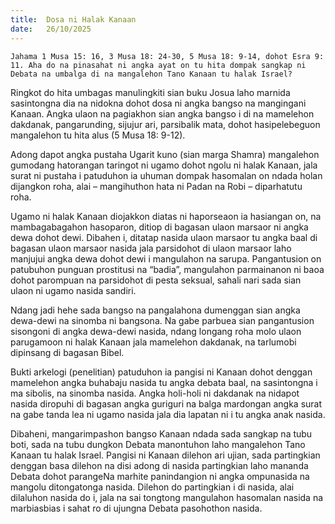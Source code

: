 ```yaml
---
title:  Dosa ni Halak Kanaan
date:   26/10/2025
---
```


`Jahama 1 Musa 15: 16, 3 Musa 18: 24-30, 5 Musa 18: 9-14, dohot Esra 9: 11. Aha do na pinasahat ni angka ayat on tu hita dompak sangkap ni Debata na umbalga di na mangalehon Tano Kanaan tu halak Israel?`

Ringkot do hita umbagas manulingkiti sian buku Josua laho marnida sasintongna dia na nidokna dohot dosa ni angka bangso na mangingani Kanaan. Angka ulaon na pagiakhon sian angka bangso i di na mamelehon dakdanak, pangarunding, sijujur ari, parsibalik mata, dohot hasipelebeguon mangalehon tu hita alus (5 Musa 18: 9-12).

Adong dapot angka pustaha Ugarit kuno (sian marga Shamra) mangalehon gumodang hatorangan taringot ni ugamo dohot ngolu ni halak Kanaan, jala surat ni pustaha i patuduhon ia uhuman dompak hasomalan on ndada holan dijangkon roha, alai – mangihuthon hata ni Padan na Robi – diparhatutu roha.

Ugamo ni halak Kanaan diojakkon diatas ni haporseaon ia hasiangan on, na mambagabagahon hasoparon, ditiop di bagasan ulaon marsaor ni angka dewa dohot dewi. Dibahen i, ditatap nasida ulaon marsaor tu angka baal di bagasan ulaon marsaor nasida jala parsidohot di ulaon marsaor laho manjujui angka dewa dohot dewi i mangulahon na sarupa. Pangantusion on patubuhon punguan prostitusi na “badia”, mangulahon parmainanon ni baoa dohot parompuan na parsidohot di pesta seksual, sahali nari sada sian ulaon ni ugamo nasida sandiri.

Ndang jadi hehe sada bangso na pangalahona dumenggan sian angka dewa-dewi na sinomba ni bangsona. Na gabe parbuea sian pangantusion sisongoni di angka dewa-dewi nasida, ndang longang roha molo ulaon parugamoon ni halak Kanaan jala mamelehon dakdanak, na tarlumobi dipinsang di bagasan Bibel.

Bukti arkelogi (penelitian) patuduhon ia pangisi ni Kanaan dohot denggan mamelehon angka buhabaju nasida tu angka debata baal, na sasintongna i ma sibolis, na sinomba nasida. Angka holi-holi ni dakdanak na nidapot nasida diropuhi di bagasan angka guriguri na balga mardongan angka surat na gabe tanda lea ni ugamo nasida jala dia lapatan ni i tu angka anak nasida.

Dibaheni, mangarimpashon bangso Kanaan ndada sada sangkap na tubu boti, sada na tubu dungkon Debata manontuhon laho mangalehon Tano Kanaan tu halak Israel. Pangisi ni Kanaan dilehon ari ujian, sada partingkian denggan basa dilehon na disi adong di nasida partingkian laho mananda Debata dohot parangeNa marhite panindangion ni angka ompunasida na mangolu ditongatonga nasida. Dilehon do partingkian i di nasida, alai dilaluhon nasida do i, jala na sai tongtong mangulahon hasomalan nasida na marbiasbias i sahat ro di ujungna Debata pasohothon nasida.